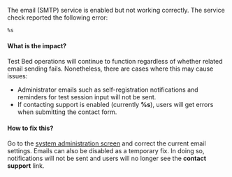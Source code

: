 The email (SMTP) service is enabled but not working correctly. The service check reported the following error:
```
%s
```

#### What is the impact?

Test Bed operations will continue to function regardless of whether related email sending fails. Nonetheless, there are 
cases where this may cause issues:

* Administrator emails such as self-registration notifications and reminders for test session input will not be sent.
* If contacting support is enabled (currently **%s**), users will get errors when submitting the contact form.   

#### How to fix this?

Go to the [system administration screen](https://www.itb.ec.europa.eu/docs/itb-ta/latest/systemAdministration/index.html#manage-configuration-settings) and correct the current email settings. Emails can also
be disabled as a temporary fix. In doing so, notifications will not be sent and users will no longer see the 
**contact support** link.